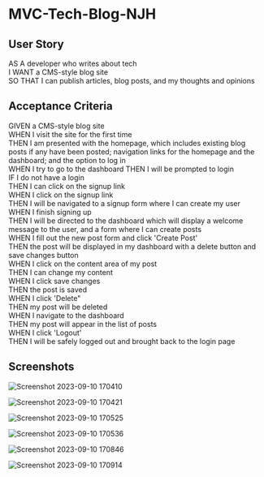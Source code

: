 # MVC-Tech-Blog-NJH

## User Story

AS A developer who writes about tech  
I WANT a CMS-style blog site  
SO THAT I can publish articles, blog posts, and my thoughts and opinions  

## Acceptance Criteria

GIVEN a CMS-style blog site  
WHEN I visit the site for the first time  
THEN I am presented with the homepage, which includes existing blog posts if any have been posted; navigation links for the homepage and the dashboard; and the option to log in  
WHEN I try to go to the dashboard
THEN I will be prompted to login  
IF I do not have a login  
THEN I can click on the signup link  
WHEN I click on the signup link  
THEN I will be navigated to a signup form where I can create my user  
WHEN I finish signing up  
THEN I will be directed to the dashboard which will display a welcome message to the user, and a form where I can create posts  
WHEN I fill out the new post form and click 'Create Post'  
THEN the post will be displayed in my dashboard with a delete button and save changes button  
WHEN I click on the content area of my post  
THEN I can change my content  
WHEN I click save changes  
THEN the post is saved  
WHEN I click 'Delete"  
THEN my post will be deleted  
WHEN I navigate to the dashboard  
THEN my post will appear in the list of posts  
WHEN I click 'Logout'  
THEN I will be safely logged out and brought back to the login page

## Screenshots

![Screenshot 2023-09-10 170410](https://github.com/njheymann/MVC-Tech-Blog-NJH/assets/125000756/a16d2807-b79d-43a2-b5dc-446bce5d24d1)

![Screenshot 2023-09-10 170421](https://github.com/njheymann/MVC-Tech-Blog-NJH/assets/125000756/24e4c63f-8982-493c-8259-e87f69ba8bce)

![Screenshot 2023-09-10 170525](https://github.com/njheymann/MVC-Tech-Blog-NJH/assets/125000756/a235a61f-3e23-4805-a358-ea1c94ba2b81)


![Screenshot 2023-09-10 170536](https://github.com/njheymann/MVC-Tech-Blog-NJH/assets/125000756/389178f9-db1c-4c92-919f-9298f5f077cf)

![Screenshot 2023-09-10 170846](https://github.com/njheymann/MVC-Tech-Blog-NJH/assets/125000756/f62b095f-1e81-46fa-ab10-dd40e12d8509)

![Screenshot 2023-09-10 170914](https://github.com/njheymann/MVC-Tech-Blog-NJH/assets/125000756/cc8f44bd-38c2-4fe6-a644-1a5027a315d0)




